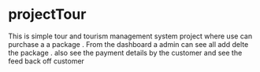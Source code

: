 # projectTour
This is simple tour and tourism management system project   where use can purchase a a package .  From the dashboard a admin can see all  add delte the package . also see the payment details by the customer and see the feed back  off customer 
